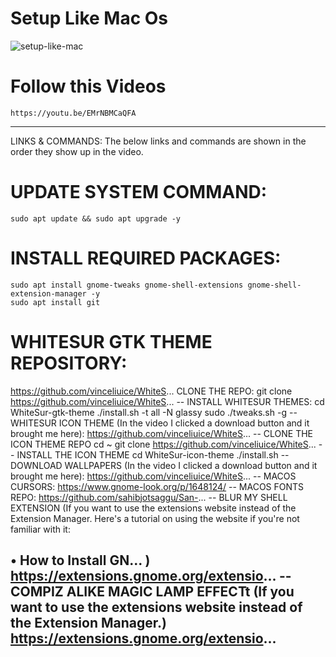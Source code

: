 
  
  # Setup Like Mac Os
![setup-like-mac](https://github.com/webdev-ashishk/Linux-Config/assets/127021921/e10fa8d1-0cd8-482d-b66f-b811f29d87ec)

# Follow this Videos
```
https://youtu.be/EMrNBMCaQFA
```

----------
LINKS & COMMANDS:
The below links and commands are shown in the order they show up in the video.

# UPDATE SYSTEM COMMAND:
```
sudo apt update && sudo apt upgrade -y
```
# INSTALL REQUIRED PACKAGES:
```
sudo apt install gnome-tweaks gnome-shell-extensions gnome-shell-extension-manager -y
sudo apt install git
```
# WHITESUR GTK THEME REPOSITORY:
https://github.com/vinceliuice/WhiteS...
 CLONE THE REPO:
git clone https://github.com/vinceliuice/WhiteS...
-- INSTALL WHITESUR THEMES:
cd WhiteSur-gtk-theme
./install.sh -t all -N glassy
sudo ./tweaks.sh -g
-- WHITESUR ICON THEME (In the video I clicked a download button and it brought me here):
https://github.com/vinceliuice/WhiteS...
-- CLONE THE ICON THEME REPO
cd ~
git clone https://github.com/vinceliuice/WhiteS...
-- INSTALL THE ICON THEME
cd WhiteSur-icon-theme
./install.sh
-- DOWNLOAD WALLPAPERS (In the video I clicked a download button and it brought me here):
https://github.com/vinceliuice/WhiteS...
-- MACOS CURSORS:
https://www.gnome-look.org/p/1648124/
-- MACOS FONTS REPO:
https://github.com/sahibjotsaggu/San-...
-- BLUR MY SHELL EXTENSION (If you want to use the extensions website instead of the Extension Manager. Here's a tutorial on using the website if you're not familiar with it:   

 • How to Install GN...  )
https://extensions.gnome.org/extensio...
-- COMPIZ ALIKE MAGIC LAMP EFFECTt (If you want to use the extensions website instead of the Extension Manager.)
https://extensions.gnome.org/extensio...
----------

